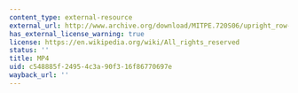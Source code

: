 ```yaml
---
content_type: external-resource
external_url: http://www.archive.org/download/MITPE.720S06/upright_row-220k.mp4
has_external_license_warning: true
license: https://en.wikipedia.org/wiki/All_rights_reserved
status: ''
title: MP4
uid: c548885f-2495-4c3a-90f3-16f86770697e
wayback_url: ''
---
```

